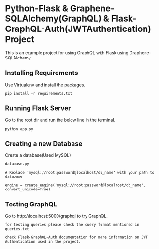 # Python-Flask & Graphene-SQLAlchemy(GraphQL) & Flask-GraphQL-Auth(JWTAuthentication) Project
This is an example project for using GraphQL with Flask using Graphene-SQLAlchemy.

## Installing Requirements
Use Virtualenv and install the packages.
```
pip install -r requirements.txt
```
## Running Flask Server
Go to the root dir and run the below line in the terminal.
```
python app.py
```
## Creating a new Database
Create a database(Used MySQL)
```
database.py

# Replace 'mysql://root:password@localhost/db_name' with your path to database

engine = create_engine('mysql://root:password@localhost/db_name', convert_unicode=True)

```
## Testing GraphQL
Go to http://localhost:5000/graphql to try GraphQL. 

```
for testing queries please check the query format mentioned in queries.txt
```

```
check Flask-GraphQL-Auth documentation for more information on JWT Authentication used in the project.

```
